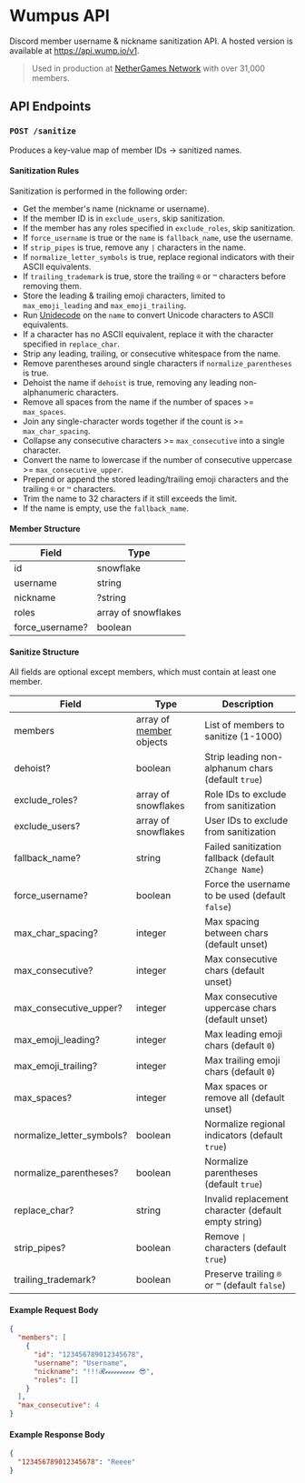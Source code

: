 # Wumpus API

Discord member username & nickname sanitization API. A hosted version is available at https://api.wump.io/v1.

> Used in production at [NetherGames Network](https://discord.gg/ng) with over 31,000 members.

## API Endpoints

### `POST /sanitize`

Produces a key-value map of member IDs → sanitized names.

#### Sanitization Rules

Sanitization is performed in the following order:

- Get the member's name (nickname or username).
- If the member ID is in `exclude_users`, skip sanitization.
- If the member has any roles specified in `exclude_roles`, skip sanitization.
- If `force_username` is true or the `name` is `fallback_name`, use the username.
- If `strip_pipes` is true, remove any `|` characters in the name.
- If `normalize_letter_symbols` is true, replace regional indicators with their ASCII equivalents.
- If `trailing_trademark` is true, store the trailing `®` or `™` characters before removing them.
- Store the leading & trailing emoji characters, limited to `max_emoji_leading` and `max_emoji_trailing`.
- Run [Unidecode](https://pypi.org/project/Unidecode/) on the `name` to convert Unicode characters to ASCII equivalents.
- If a character has no ASCII equivalent, replace it with the character specified in `replace_char`.
- Strip any leading, trailing, or consecutive whitespace from the name.
- Remove parentheses around single characters if `normalize_parentheses` is true.
- Dehoist the name if `dehoist` is true, removing any leading non-alphanumeric characters.
- Remove all spaces from the name if the number of spaces >= `max_spaces`.
- Join any single-character words together if the count is >= `max_char_spacing`.
- Collapse any consecutive characters >= `max_consecutive` into a single character.
- Convert the name to lowercase if the number of consecutive uppercase >= `max_consecutive_upper`.
- Prepend or append the stored leading/trailing emoji characters and the trailing `®` or `™` characters.
- Trim the name to 32 characters if it still exceeds the limit.
- If the name is empty, use the `fallback_name`.

#### Member Structure

| Field           | Type                |
| --------------- | ------------------- |
| id              | snowflake           |
| username        | string              |
| nickname        | ?string             |
| roles           | array of snowflakes |
| force_username? | boolean             |

#### Sanitize Structure

All fields are optional except members, which must contain at least one member.

| Field                     | Type                                         | Description                                           |
| ------------------------- | -------------------------------------------- | ----------------------------------------------------- |
| members                   | array of [member](#member-structure) objects | List of members to sanitize (1-1000)                  |
| dehoist?                  | boolean                                      | Strip leading non-alphanum chars (default `true`)     |
| exclude_roles?            | array of snowflakes                          | Role IDs to exclude from sanitization                 |
| exclude_users?            | array of snowflakes                          | User IDs to exclude from sanitization                 |
| fallback_name?            | string                                       | Failed sanitization fallback (default `ZChange Name`) |
| force_username?           | boolean                                      | Force the username to be used (default `false`)       |
| max_char_spacing?         | integer                                      | Max spacing between chars (default unset)             |
| max_consecutive?          | integer                                      | Max consecutive chars (default unset)                 |
| max_consecutive_upper?    | integer                                      | Max consecutive uppercase chars (default unset)       |
| max_emoji_leading?        | integer                                      | Max leading emoji chars (default `0`)                 |
| max_emoji_trailing?       | integer                                      | Max trailing emoji chars (default `0`)                |
| max_spaces?               | integer                                      | Max spaces or remove all (default unset)              |
| normalize_letter_symbols? | boolean                                      | Normalize regional indicators (default `true`)        |
| normalize_parentheses?    | boolean                                      | Normalize parentheses (default `true`)                |
| replace_char?             | string                                       | Invalid replacement character (default empty string)  |
| strip_pipes?              | boolean                                      | Remove `\|` characters (default `true`)               |
| trailing_trademark?       | boolean                                      | Preserve trailing `®` or `™` (default `false`)        |

#### Example Request Body

```json
{
  "members": [
    {
      "id": "123456789012345678",
      "username": "Username",
      "nickname": "!!!𝓡𝓮𝓮𝓮𝓮𝓮𝓮𝓮𝓮𝓮𝓮 😎",
      "roles": []
    }
  ],
  "max_consecutive": 4
}
```

#### Example Response Body

```json
{
  "123456789012345678": "Reeee"
}
```
